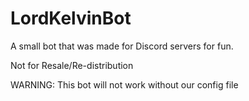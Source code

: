 # LordKelvinBot

A small bot that was made for Discord servers for fun.

Not for Resale/Re-distribution

WARNING: This bot will not work without our config file
